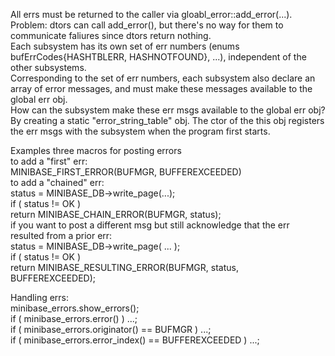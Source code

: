 All errs must be returned to the caller via gloabl_error::add_error(...).  
Problem: dtors can call add_error(), but there's no way for them to communicate faliures since dtors return nothing.  
Each subsystem has its own set of err numbers (enums bufErrCodes{HASHTBLERR, HASHNOTFOUND}, ...), independent of the other subsystems.  
Corresponding to the set of err numbers, each subsystem also declare an array of error messages, and must make these messages available to the global err obj.  
How can the subsystem make these err msgs available to the global err obj? By creating a static "error_string_table" obj. The ctor of the this obj registers the err msgs with the subsystem when the program first starts.  

Examples three macros for posting errors  
to add a "first" err:  
MINIBASE_FIRST_ERROR(BUFMGR, BUFFEREXCEEDED)  
to add a "chained" err:  
status = MINIBASE_DB->write_page(...);  
if ( status != OK )  
	return MINIBASE_CHAIN_ERROR(BUFMGR, status);  
if you want to post a different msg but still acknowledge that the err resulted from a prior err:  
status = MINIBASE_DB->write_page( ... );  
if ( status != OK )  
	return MINIBASE_RESULTING_ERROR(BUFMGR, status,   BUFFEREXCEEDED);  

Handling errs:  
minibase_errors.show_errors();  
if ( minibase_errors.error() ) ...;  
if ( minibase_errors.originator() == BUFMGR ) ...;  
if ( minibase_errors.error_index() == BUFFEREXCEEDED ) ...;  





